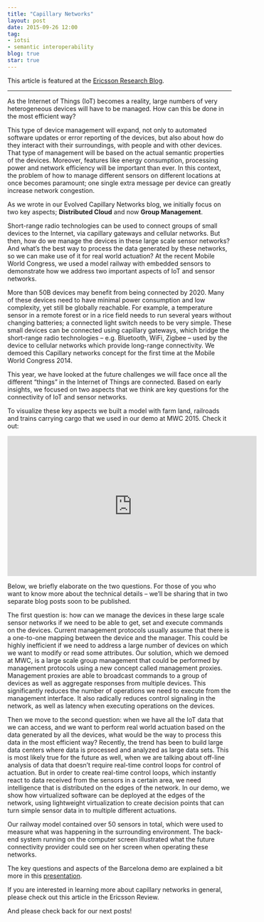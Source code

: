 ```yaml
---
title: "Capillary Networks"
layout: post
date: 2015-09-26 12:00
tag:
- iotsi
- semantic interoperability
blog: true
star: true
---
```


This article is featured at the [Ericsson Research Blog](http://www.ericsson.com/research-blog/5g/evolved-capillary-networks/).

---


As the Internet of Things (IoT) becomes a reality, large numbers of very heterogeneous devices will have to be managed. How can this be done in the most efficient way?

This type of device management will expand, not only to automated software updates or error reporting of the devices, but also about how do they interact with their surroundings, with people and with other devices. That type of management will be based on the actual semantic properties of the devices. Moreover, features like energy consumption, processing power and network efficiency will be important than ever. In this context, the problem of how to manage different sensors on different locations at once becomes paramount; one single extra message per device can greatly increase network congestion.

As we wrote in our Evolved Capillary Networks blog, we initially focus on two key aspects; **Distributed Cloud** and now **Group Management**.

Short-range radio technologies can be used to connect groups of small devices to the Internet, via capillary gateways and cellular networks. But then, how do we manage the devices in these large scale sensor networks? And what’s the best way to process the data generated by these networks, so we can make use of it for real world actuation?
At the recent Mobile World Congress, we used a model railway with embedded sensors to demonstrate how we address two important aspects of IoT and sensor networks.

More than 50B devices may benefit from being connected by 2020. Many of these devices need to have minimal power consumption and low complexity, yet still be globally reachable. For example, a temperature sensor in a remote forest or in a rice field needs to run several years without changing batteries; a connected light switch needs to be very simple. These small devices can be connected using capillary gateways, which bridge the short-range radio technologies – e.g. Bluetooth, WiFi, Zigbee – used by the device to cellular networks which provide long-range connectivity. We demoed this Capillary networks concept for the first time at the Mobile World Congress 2014.

This year, we have looked at the future challenges we will face once all the different “things” in the Internet of Things are connected. Based on early insights, we focused on two aspects that we think are key questions for the connectivity of IoT and sensor networks.

To visualize these key aspects we built a model with farm land, railroads and trains carrying cargo that we used in our demo at MWC 2015. Check it out:

<iframe width="560" height="315" src="https://www.youtube.com/embed/NxtYw7ojNXg" frameborder="0" allowfullscreen></iframe>

Below, we briefly elaborate on the two questions. For those of you who want to know more about the technical details – we’ll be sharing that in two separate blog posts soon to be published.

The first question is: how can we manage the devices in these large scale sensor networks if we need to be able to get, set and execute commands on the devices. Current management protocols usually assume that there is a one-to-one mapping between the device and the manager. This could be highly inefficient if we need to address a large number of devices on which we want to modify or read some attributes. Our solution, which we demoed at MWC, is a large scale group management that could be performed by management protocols using a new concept called management proxies. Management proxies are able to broadcast commands to a group of devices as well as aggregate responses from multiple devices. This significantly reduces the number of operations we need to execute from the management interface. It also radically reduces control signaling in the network, as well as latency when executing operations on the devices.

Then we move to the second question: when we have all the IoT data that we can access, and we want to perform real world actuation based on the data generated by all the devices, what would be the way to process this data in the most efficient way? Recently, the trend has been to build large data centers where data is processed and analyzed as large data sets. This is most likely true for the future as well, when we are talking about off-line analysis of data that doesn’t require real-time control loops for control of actuation. But in order to create real-time control loops, which instantly react to data received from the sensors in a certain area, we need intelligence that is distributed on the edges of the network. In our demo, we show how virtualized software can be deployed at the edges of the network, using lightweight virtualization to create decision points that can turn simple sensor data in to multiple different actuations.

Our railway model contained over 50 sensors in total, which were used to measure what was happening in the surrounding environment. The back-end system running on the computer screen illustrated what the future connectivity provider could see on her screen when operating these networks.

The key questions and aspects of the Barcelona demo are explained a bit more in this [presentation](http://www.slideshare.net/Ericsson/capillary-networks-mwc-2015).

If you are interested in learning more about capillary networks in general, please check out this article in the Ericsson Review.

And please check back for our next posts!
